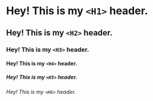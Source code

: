 # Hey! This is my `<H1>` header.
## Hey! This is my `<H2>` header.
### Hey! This is my `<H3>` header.
#### Hey! This is my `<H4>` header.
##### Hey! This is my `<H5>` header.
###### Hey! This is my `<H6>` header.
